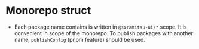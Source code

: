 # Monorepo struct

-   Each package name contains is written in `@soramitsu-ui/*` scope. It is convenient in scope of the monorepo. To publish packages with another name, `publishConfig` (pnpm feature) should be used.
